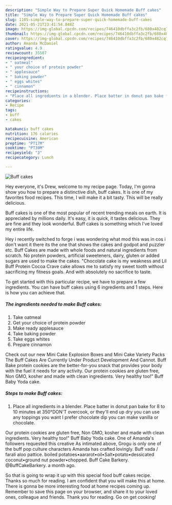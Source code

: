 ```yaml
---
description: "Simple Way to Prepare Super Quick Homemade Buff cakes"
title: "Simple Way to Prepare Super Quick Homemade Buff cakes"
slug: 1105-simple-way-to-prepare-super-quick-homemade-buff-cakes
date: 2021-05-21T23:41:54.848Z
image: https://img-global.cpcdn.com/recipes/746410dbffa3c2fb/680x482cq70/buff-cakes-recipe-main-photo.jpg
thumbnail: https://img-global.cpcdn.com/recipes/746410dbffa3c2fb/680x482cq70/buff-cakes-recipe-main-photo.jpg
cover: https://img-global.cpcdn.com/recipes/746410dbffa3c2fb/680x482cq70/buff-cakes-recipe-main-photo.jpg
author: Amanda McDaniel
ratingvalue: 4.9
reviewcount: 35507
recipeingredient:
- " oatmeal"
- " your choice of protein powder"
- " applesauce"
- " baking powder"
- " eggs whites"
- " cinnamon"
recipeinstructions:
- "Place all ingredients in a blender. Place batter in donut pan bake for 8 to 10 minutes at 350°DON&#39;T overcook, or they&#39;ll end up dry you can use any toppings you want I prefer chocolate dip you can make vanilla or chocolate."
categories:
- Recipe
tags:
- buff
- cakes

katakunci: buff cakes 
nutrition: 176 calories
recipecuisine: American
preptime: "PT17M"
cooktime: "PT39M"
recipeyield: "3"
recipecategory: Lunch

---
```



![Buff cakes](https://img-global.cpcdn.com/recipes/746410dbffa3c2fb/680x482cq70/buff-cakes-recipe-main-photo.jpg)

Hey everyone, it's Drew, welcome to my recipe page. Today, I'm gonna show you how to prepare a distinctive dish, buff cakes. It is one of my favorites food recipes. This time, I will make it a bit tasty. This will be really delicious.

Buff cakes is one of the most popular of recent trending meals on earth. It is appreciated by millions daily. It's easy, it is quick, it tastes delicious. They are fine and they look wonderful. Buff cakes is something which I've loved my entire life.

Hey i recently switched to forge i was wondering what mod this was in cos i don&#39;t want it there its the one that shows the cakes and godpot and puzzler etc. Buff Cakes are made with whole foods and natural ingredients from scratch. No protein powders, artificial sweeteners, dairy, gluten or added sugars are used to make the cakes. &#34;Chocolate cake is my weakness and Lil Buff Protein Cocoa Crave cake allows me to satisfy my sweet tooth without sacrificing my fitness goals. And with absolutely no sacrifice to taste.


To get started with this particular recipe, we have to prepare a few ingredients. You can have buff cakes using 6 ingredients and 1 steps. Here is how you can achieve that.

<!--inarticleads1-->

##### The ingredients needed to make Buff cakes:

1. Take  oatmeal
1. Get  your choice of protein powder
1. Make ready  applesauce
1. Take  baking powder
1. Take  eggs whites
1. Prepare  cinnamon


Check out our new Mini Cake Explosion Boxes and Mini Cake Variety Packs The Buff Cakes Are Currently Under Product Development And Cannot. Buff Bake protein cookies are the better-for-you snack that provides your body with the fuel it needs for any activity. Our protein cookies are gluten free, Non GMO, kosher and made with clean ingredients. Very healthy too!&#34; Buff Baby Yoda cake. 

<!--inarticleads2-->

##### Steps to make Buff cakes:

1. Place all ingredients in a blender. Place batter in donut pan bake for 8 to 10 minutes at 350°DON&#39;T overcook, or they&#39;ll end up dry you can use any toppings you want I prefer chocolate dip you can make vanilla or chocolate.


Our protein cookies are gluten free, Non GMO, kosher and made with clean ingredients. Very healthy too!&#34; Buff Baby Yoda cake. One of Amanda&#39;s followers requested this creative As intimated above, Grogu is only one of the buff pop culture characters Amanda has crafted lovingly. Buff vada / farali aloo pattice. boiled potatoes•aararot•oil•Salt•potato•dessicated coconut•ground nut powder•chopped. Buff Cake Barkery. @BuffCakeBarkery. a month ago. 

So that is going to wrap it up with this special food buff cakes recipe. Thanks so much for reading. I am confident that you will make this at home. There is gonna be more interesting food at home recipes coming up. Remember to save this page on your browser, and share it to your loved ones, colleague and friends. Thank you for reading. Go on get cooking!
